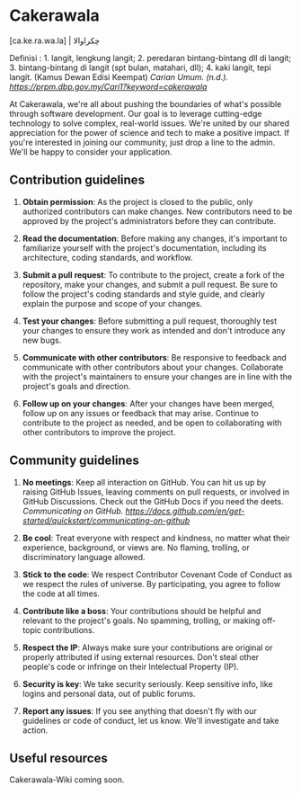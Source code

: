 # Cakerawala

[ca.ke.ra.wa.la] | چکراوالا

Definisi : 1. langit, lengkung langit; 2. peredaran bintang-bintang dll di langit; 3. bintang-bintang di langit (spt bulan, matahari, dll); 4. kaki langit, tepi langit. (Kamus Dewan Edisi Keempat)
*Carian Umum. (n.d.). https://prpm.dbp.gov.my/Cari1?keyword=cakerawala*

At Cakerawala, we're all about pushing the boundaries of what's possible through software development. Our goal is to leverage cutting-edge technology to solve complex, real-world issues. We're united by our shared appreciation for the power of science and tech to make a positive impact. If you're interested in joining our community, just drop a line to the admin. We'll be happy to consider your application.

## Contribution guidelines

1. **Obtain permission**: As the project is closed to the public, only authorized contributors can make changes. New contributors need to be approved by the project's administrators before they can contribute.

2. **Read the documentation**: Before making any changes, it's important to familiarize yourself with the project's documentation, including its architecture, coding standards, and workflow.

3. **Submit a pull request**: To contribute to the project, create a fork of the repository, make your changes, and submit a pull request. Be sure to follow the project's coding standards and style guide, and clearly explain the purpose and scope of your changes.

4. **Test your changes**: Before submitting a pull request, thoroughly test your changes to ensure they work as intended and don't introduce any new bugs.

5. **Communicate with other contributors**: Be responsive to feedback and communicate with other contributors about your changes. Collaborate with the project's maintainers to ensure your changes are in line with the project's goals and direction.

6. **Follow up on your changes**: After your changes have been merged, follow up on any issues or feedback that may arise. Continue to contribute to the project as needed, and be open to collaborating with other contributors to improve the project.

## Community guidelines

1. **No meetings**: Keep all interaction on GitHub. You can hit us up by raising GitHub Issues, leaving comments on pull requests, or involved in GitHub Discussions. Check out the GitHub Docs if you need the deets. *Communicating on GitHub. https://docs.github.com/en/get-started/quickstart/communicating-on-github*

2. **Be cool**: Treat everyone with respect and kindness, no matter what their experience, background, or views are. No flaming, trolling, or discriminatory language allowed.

3. **Stick to the code**: We respect Contributor Covenant Code of Conduct as we respect the rules of universe. By participating, you agree to follow the code at all times.

4. **Contribute like a boss**: Your contributions should be helpful and relevant to the project's goals. No spamming, trolling, or making off-topic contributions.

5. **Respect the IP**: Always make sure your contributions are original or properly attributed if using external resources. Don't steal other people's code or infringe on their Intelectual Property (IP).

6. **Security is key**: We take security seriously. Keep sensitive info, like logins and personal data, out of public forums.

7. **Report any issues**: If you see anything that doesn't fly with our guidelines or code of conduct, let us know. We'll investigate and take action.

## Useful resources

Cakerawala-Wiki coming soon.

<!--

**Here are some ideas to get you started:**

🙋‍♀️ A short introduction - what is your organization all about?
🌈 Contribution guidelines - how can the community get involved?
👩‍💻 Useful resources - where can the community find your docs? Is there anything else the community should know?
🍿 Fun facts - what does your team eat for breakfast?
🧙 Remember, you can do mighty things with the power of [Markdown](https://docs.github.com/github/writing-on-github/getting-started-with-writing-and-formatting-on-github/basic-writing-and-formatting-syntax)
-->
